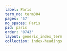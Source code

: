 ```yaml
---
label: Paris
term_no: term304
pages: '57'
no_spaces: Paris
pid: paris
order: '0743'
layout: generic_index_term
collection: index-headings
---
```

